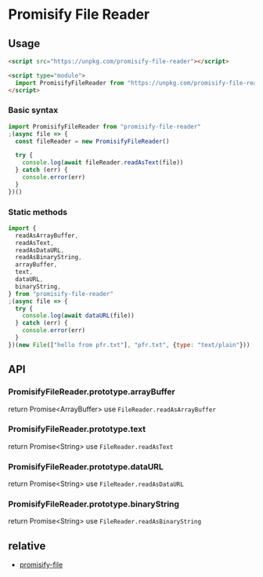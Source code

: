# Promisify File Reader

## Usage

```html
<script src="https://unpkg.com/promisify-file-reader"></script>
```

```html
<script type="module">
  import PromisifyFileReader from "https://unpkg.com/promisify-file-reader?module"
</script>
```

### Basic syntax

```js
import PromisifyFileReader from "promisify-file-reader"
;(async file => {
  const fileReader = new PromisifyFileReader()

  try {
    console.log(await fileReader.readAsText(file))
  } catch (err) {
    console.error(err)
  }
})()
```

### Static methods

```js
import {
  readAsArrayBuffer,
  readAsText,
  readAsDataURL,
  readAsBinaryString,
  arrayBuffer,
  text,
  dataURL,
  binaryString,
} from "promisify-file-reader"
;(async file => {
  try {
    console.log(await dataURL(file))
  } catch (err) {
    console.error(err)
  }
})(new File(["hello from pfr.txt"], "pfr.txt", {type: "text/plain"}))
```

## API

### PromisifyFileReader.prototype.arrayBuffer

return Promise&lt;ArrayBuffer&gt; use `FileReader.readAsArrayBuffer`

### PromisifyFileReader.prototype.text

return Promise&lt;String&gt; use `FileReader.readAsText`

### PromisifyFileReader.prototype.dataURL

return Promise&lt;String&gt; use `FileReader.readAsDataURL`

### PromisifyFileReader.prototype.binaryString

return Promise&lt;String&gt; use `FileReader.readAsBinaryString`

## relative

- [promisify-file](https://github.com/fisker/promisify-file)
